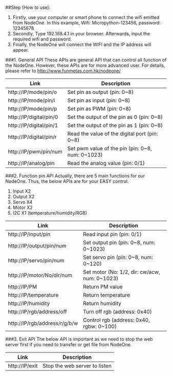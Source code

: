 ##Step (How to use):
1.	Firstly, use your computer or smart phone to connect the wifi emitted from NodeOne.
In this example, 
Wifi: Micropython-123456, password: 12345678
2.	Secondly, Type 192.168.4.1 in your browser. Afterwards, input the required wifi and password.
3.	Finally, the NodeOne will connect the WIFI and the IP address will appear.

###1. General API
These APIs are general API that can control all function of the NodeOne. However, these APIs are for more advanced user.
For details, please refer to http://www.funmetas.com.hk/nodeone/

Link | Description 
----|------
http://IP/mode/pin/o | Set pin as output (pin: 0~8)  
http://IP/mode/pin/i | Set pin as input (pin: 0~8)
http://IP/mode/pin/p | Set pin as PWM (pin: 0~8)
http://IP/digital/pin/0 | Set the output of the pin as 0 (pin: 0~8)
http://IP/digital/pin/1 | Set the output of the pin as 1 (pin: 0~8)
http://IP/digital/pin/r | Read the value of the digital port (pin: 0~8)
http://IP/pwm/pin/num | Set pwm value of the pin (pin: 0~8, num: 0~1023)
http://IP/analog/pin | Read the analog value (pin: 0/1)


###2. Function pin API
Actually, there are 5 main functions for our NodeOne. Thus, the below APIs are for your EASY control.

1.	Input X2
2.	Output X2
3.	Servo X4
4.	Motor X2
5.	I2C X1 (temperature/humidity/RGB)


Link | Description 
----|------
http://IP/input/pin | Read input pin (pin: 0/1) 
http://IP/output/pin/num | Set output pin (pin: 0~8, num: 0~1023)
http://IP/servo/pin/num | Set servo pin (pin: 0~8, num: 0~120)
http://IP/motor/No/dir/num | Set motor (No: 1/2, dir: cw/acw, num: 0~1023)
http://IP/PM | Return PM value
http://IP/temperature | Return temperature 
http://IP/humidity | Return humidity
http://IP/rgb/address/off | Turn off rgb (address: 0x40)
http://IP/rgb/address/r/g/b/w | Control rgb (address: 0x40, rgbw: 0~100)


###3. Exit API
The below API is important as we need to stop the web server first if you need to transfer or get file from NodeOne.

Link | Description 
----|------
http://IP/exit | Stop the web server to listen

